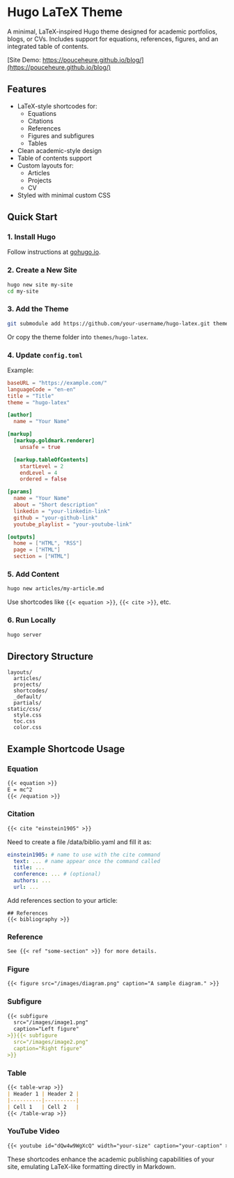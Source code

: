 # Hugo LaTeX Theme

A minimal, LaTeX-inspired Hugo theme designed for academic portfolios, blogs, or CVs. Includes support for equations, references, figures, and an integrated table of contents.

[Site Demo: https://pouceheure.github.io/blog/](https://pouceheure.github.io/blog/)

## Features

- LaTeX-style shortcodes for:
  - Equations
  - Citations
  - References
  - Figures and subfigures
  - Tables
- Clean academic-style design
- Table of contents support
- Custom layouts for:
  - Articles
  - Projects
  - CV
- Styled with minimal custom CSS

## Quick Start

### 1. Install Hugo

Follow instructions at [gohugo.io](https://gohugo.io/getting-started/installing/).

### 2. Create a New Site

```bash
hugo new site my-site
cd my-site
```

### 3. Add the Theme

```bash
git submodule add https://github.com/your-username/hugo-latex.git themes/hugo-latex
```

Or copy the theme folder into `themes/hugo-latex`.

### 4. Update `config.toml`

Example:

```toml
baseURL = "https://example.com/"
languageCode = "en-en"
title = "Title"
theme = "hugo-latex"

[author]
  name = "Your Name"

[markup]
  [markup.goldmark.renderer]
    unsafe = true

  [markup.tableOfContents]
    startLevel = 2
    endLevel = 4
    ordered = false

[params]
  name = "Your Name"
  about = "Short description"
  linkedin = "your-linkedin-link"
  github = "your-github-link"
  youtube_playlist = "your-youtube-link"

[outputs]
  home = ["HTML", "RSS"]
  page = ["HTML"]
  section = ["HTML"]
```

### 5. Add Content

```bash
hugo new articles/my-article.md
```

Use shortcodes like `{{< equation >}}`, `{{< cite >}}`, etc.

### 6. Run Locally

```bash
hugo server
```

## Directory Structure

```
layouts/
  articles/
  projects/
  shortcodes/
  _default/
  partials/
static/css/
  style.css
  toc.css
  color.css
```


## Example Shortcode Usage

### Equation

```markdown
{{< equation >}}
E = mc^2
{{< /equation >}}
```

### Citation

```markdown
{{< cite "einstein1905" >}}
```

Need to create a file /data/biblio.yaml and fill it as: 
```yaml
einstein1905: # name to use with the cite command
  text: ... # name appear once the command called
  title: ...
  conference: ... # (optional)
  authors: ...
  url: ...
```

Add references section to your article:

```
## References
{{< bibliography >}}
```


### Reference

```markdown
See {{< ref "some-section" >}} for more details.
```

### Figure

```markdown
{{< figure src="/images/diagram.png" caption="A sample diagram." >}}
```

### Subfigure

```markdown
{{< subfigure
  src="/images/image1.png"
  caption="Left figure"
>}}{{< subfigure
  src="/images/image2.png"
  caption="Right figure"
>}}
```

### Table

```markdown
{{< table-wrap >}}
| Header 1 | Header 2 |
|----------|----------|
| Cell 1   | Cell 2   |
{{< /table-wrap >}}
```

### YouTube Video

```markdown
{{< youtube id="dQw4w9WgXcQ" width="your-size" caption="your-caption" >}}
```

These shortcodes enhance the academic publishing capabilities of your site, emulating LaTeX-like formatting directly in Markdown.